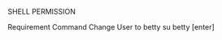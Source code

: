 SHELL PERMISSION

  Requirement                                  Command
Change User to betty                         su betty [enter]



